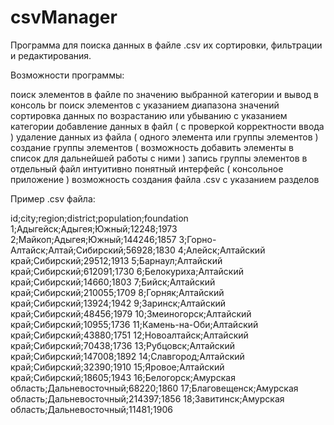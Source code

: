 # csvManager
Программа для поиска данных в файле .csv их сортировки, фильтрации и редактирования.
 
Возможности программы:
 
поиск элементов в файле по значению выбранной категории и вывод в консоль br
поиск элементов с указанием диапазона значений
сортировка данных по возрастанию или убыванию с указанием категории
добавление данных в файл ( с проверкой корректности ввода )
удаление данных из файла ( одного элемента или группы элементов )
создание группы элементов ( возможность добавить элементы в список для дальнейшей работы с ними )
запись группы элементов в отдельный файл
интуитивно понятный интерфейс ( консольное приложение )
возможность создания файла .csv с указанием разделов
 
Пример .csv файла:
 
id;city;region;district;population;foundation
1;Адыгейск;Адыгея;Южный;12248;1973
2;Майкоп;Адыгея;Южный;144246;1857
3;Горно-Алтайск;Алтай;Сибирский;56928;1830
4;Алейск;Алтайский край;Сибирский;29512;1913
5;Барнаул;Алтайский край;Сибирский;612091;1730
6;Белокуриха;Алтайский край;Сибирский;14660;1803
7;Бийск;Алтайский край;Сибирский;210055;1709
8;Горняк;Алтайский край;Сибирский;13924;1942
9;Заринск;Алтайский край;Сибирский;48456;1979
10;Змеиногорск;Алтайский край;Сибирский;10955;1736
11;Камень-на-Оби;Алтайский край;Сибирский;43880;1751
12;Новоалтайск;Алтайский край;Сибирский;70438;1736
13;Рубцовск;Алтайский край;Сибирский;147008;1892
14;Славгород;Алтайский край;Сибирский;32390;1910
15;Яровое;Алтайский край;Сибирский;18605;1943
16;Белогорск;Амурская область;Дальневосточный;68220;1860
17;Благовещенск;Амурская область;Дальневосточный;214397;1856
18;Завитинск;Амурская область;Дальневосточный;11481;1906
